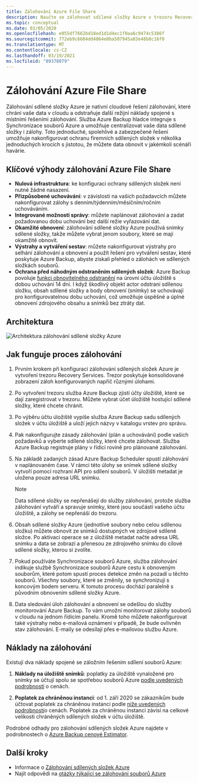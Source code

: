 ```yaml
---
title: Zálohování Azure File Share
description: Naučte se zálohovat sdílené složky Azure v trezoru Recovery Services.
ms.topic: conceptual
ms.date: 03/05/2020
ms.openlocfilehash: e955df7662bd18ed1d1d4ec1f0aa6c9474c5386f
ms.sourcegitcommit: 772eb9c6684dd4864e0ba507945a83e48b8c16f0
ms.translationtype: MT
ms.contentlocale: cs-CZ
ms.lasthandoff: 03/19/2021
ms.locfileid: "89378079"
---
```

# <a name="about-azure-file-share-backup"></a>Zálohování Azure File Share

Zálohování sdílené složky Azure je nativní cloudové řešení zálohování, které chrání vaše data v cloudu a odstraňuje další režijní náklady spojené s místními řešeními zálohování. Služba Azure Backup hladce integruje s Synchronizace souborů Azure a umožňuje centralizovat vaše data sdílené složky i zálohy. Toto jednoduché, spolehlivé a zabezpečené řešení umožňuje nakonfigurovat ochranu firemních sdílených složek v několika jednoduchých krocích s jistotou, že můžete data obnovit v jakémkoli scénáři havárie.

## <a name="key-benefits-of-azure-file-share-backup"></a>Klíčové výhody zálohování Azure File Share

* **Nulová infrastruktura**: ke konfiguraci ochrany sdílených složek není nutné žádné nasazení.
* **Přizpůsobené uchovávání**: v závislosti na vašich požadavcích můžete nakonfigurovat zálohy s denním/týdenním/měsíčním/ročním uchováváním.
* **Integrované možnosti správy**: můžete naplánovat zálohování a zadat požadovanou dobu uchování bez další režie vyřazování dat.
* **Okamžité obnovení**: zálohování sdílené složky Azure používá snímky sdílené složky, takže můžete vybrat jenom soubory, které se mají okamžitě obnovit.
* **Výstrahy a vytváření sestav**: můžete nakonfigurovat výstrahy pro selhání zálohování a obnovení a použít řešení pro vytváření sestav, které poskytuje Azure Backup, abyste získali přehled o zálohách ve sdílených složkách souborů.
* **Ochrana před náhodným odstraněním sdílených složek**: Azure Backup povoluje [funkci obnovitelného odstranění](../storage/files/storage-files-prevent-file-share-deletion.md) na úrovni účtu úložiště s dobou uchování 14 dní. I když škodlivý objekt actor odstraní sdílenou složku, obsah sdílené složky a body obnovení (snímky) se uchovávají pro konfigurovatelnou dobu uchování, což umožňuje úspěšné a úplné obnovení zdrojového obsahu a snímků bez ztráty dat.

## <a name="architecture"></a>Architektura

![Architektura zálohování sdílené složky Azure](./media/azure-file-share-backup-overview/azure-file-shares-backup-architecture.png)

## <a name="how-the-backup-process-works"></a>Jak funguje proces zálohování

1. Prvním krokem při konfiguraci zálohování sdílených složek Azure je vytvoření trezoru Recovery Services. Trezor poskytuje konsolidované zobrazení záloh konfigurovaných napříč různými úlohami.

2. Po vytvoření trezoru služba Azure Backup zjistí účty úložiště, které se dají zaregistrovat v trezoru. Můžete vybrat účet úložiště hostující sdílené složky, které chcete chránit.

3. Po výběru účtu úložiště vypíše služba Azure Backup sadu sdílených složek v účtu úložiště a uloží jejich názvy v katalogu vrstev pro správu.

4. Pak nakonfigurujte zásady zálohování (plán a uchovávání) podle vašich požadavků a vyberte sdílené složky, které chcete zálohovat. Služba Azure Backup registruje plány v řídicí rovině pro plánované zálohování.

5. Na základě zadaných zásad Azure Backup Scheduler spustí zálohování v naplánovaném čase. V rámci této úlohy se snímek sdílené složky vytvoří pomocí rozhraní API pro sdílení souborů. V úložišti metadat je uložena pouze adresa URL snímku.

    >[!NOTE]
    >Data sdílené složky se nepřenášejí do služby zálohování, protože služba zálohování vytváří a spravuje snímky, které jsou součástí vašeho účtu úložiště, a zálohy se nepřenáší do trezoru.

6. Obsah sdílené složky Azure (jednotlivé soubory nebo celou sdílenou složku) můžete obnovit ze snímků dostupných ve zdrojové sdílené složce. Po aktivaci operace se z úložiště metadat načte adresa URL snímku a data se zobrazí a přenesou ze zdrojového snímku do cílové sdílené složky, kterou si zvolíte.

7. Pokud používáte Synchronizace souborů Azure, služba zálohování indikuje službě Synchronizace souborů Azure cestu k obnoveným souborům, které potom spustí proces detekce změn na pozadí u těchto souborů. Všechny soubory, které se změnily, se synchronizují s koncovým bodem serveru. K tomuto procesu dochází paralelně s původním obnovením sdílené složky Azure.

8. Data sledování úloh zálohování a obnovení se odešlou do služby monitorování Azure Backup. To vám umožní monitorovat zálohy souborů v cloudu na jednom řídicím panelu. Kromě toho můžete nakonfigurovat také výstrahy nebo e-mailová oznámení v případě, že bude ovlivněn stav zálohování. E-maily se odesílají přes e-mailovou službu Azure.

## <a name="backup-costs"></a>Náklady na zálohování

Existují dva náklady spojené se záložním řešením sdílení souborů Azure:

1. **Náklady na úložiště snímků**: poplatky za úložiště vynaložené pro snímky se účtují spolu se spotřebou souborů Azure [podle uvedených podrobností](https://azure.microsoft.com/pricing/details/storage/files/) o cenách.

2. **Poplatek za chráněnou instanci**: od 1. září 2020 se zákazníkům bude účtovat poplatek za chráněnou instanci podle [níže uvedených podrobností](https://azure.microsoft.com/pricing/details/backup/)o cenách. Poplatek za chráněnou instanci závisí na celkové velikosti chráněných sdílených složek v účtu úložiště.

Podrobné odhady pro zálohování sdílených složek Azure najdete v podrobnostech o [Azure Backup cenové Estimator](https://aka.ms/AzureBackupCostEstimates).  

## <a name="next-steps"></a>Další kroky

* Informace o [Zálohování sdílených složek Azure](backup-afs.md)
* Najít odpovědi na [otázky týkající se zálohování souborů Azure](backup-azure-files-faq.md)
